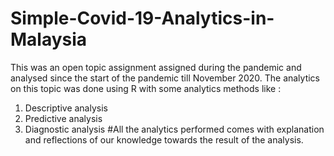 # Simple-Covid-19-Analytics-in-Malaysia
This was an open topic assignment assigned during the pandemic and analysed since the start of the pandemic till November 2020. 
The analytics on this topic was done using R with some analytics methods like : 
1. Descriptive analysis
2. Predictive analysis
3. Diagnostic analysis
#All the analytics performed comes with explanation and reflections of our knowledge towards the result of the analysis.

